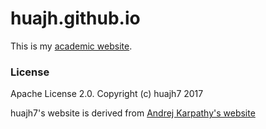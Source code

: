 # huajh.github.io

This is my [academic website](http://huajh7.com).


### License

Apache License 2.0. Copyright (c) huajh7 2017 

huajh7's website is derived from [Andrej Karpathy's website](http://cs.stanford.edu/people/karpathy/) 
